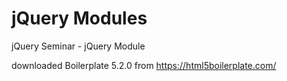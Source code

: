 # jQuery Modules
jQuery Seminar - jQuery Module

downloaded Boilerplate 5.2.0 from https://html5boilerplate.com/
